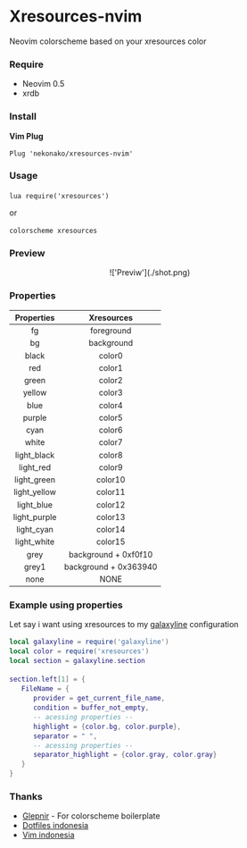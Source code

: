 # Xresources-nvim
Neovim colorscheme based on your xresources color

### Require
- Neovim 0.5
- xrdb

### Install
**Vim Plug**
```vim
Plug 'nekonako/xresources-nvim'
```

### Usage
`lua require('xresources')`

or

`colorscheme xresources`

### Preview

<center>
!['Previw'](./shot.png)
</center>

### Properties

| **Properties** | **Xresources**           |
| :----------: | :--------------------: |
| fg           | foreground             |
| bg           | background             |
| black        | color0                 |
| red          | color1                 |
| green        | color2                 |
| yellow       | color3                 |
| blue         | color4                 |
| purple       | color5                 |
| cyan         | color6                 |
| white        | color7                 |
| light_black  | color8                 |
| light_red    | color9                 |
| light_green  | color10                |
| light_yellow | color11                |
| light_blue   | color12                |
| light_purple | color13                |
| light_cyan   | color14                |
| light_white  | color15                |
| grey         | background + 0xf0f10   |
| grey1        | background + 0x363940  |
| none         | NONE                   |

### Example using properties

Let say i want using xresources to my [galaxyline](https://github.com/glepnir/galaxyline.nvim) 
configuration 
```lua
local galaxyline = require('galaxyline')
local color = require('xresources')
local section = galaxyline.section

section.left[1] = {
   FileName = {
      provider = get_current_file_name,
      condition = buffer_not_empty,
      -- acessing properties --
      highlight = {color.bg, color.purple},
      separator = " ",
      -- acessing properties --
      separator_highlight = {color.gray, color.gray}
   }
}
```

### Thanks
- [Glepnir](https://github.com/glepnir) - For colorscheme boilerplate
- [Dotfiles indonesia](https://t.me/dotfiles_id)
- [Vim indonesia](https://t.me/VimID)


